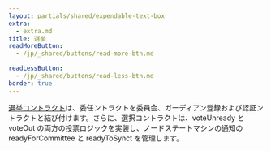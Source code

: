 ```yaml
---
layout: partials/shared/expendable-text-box
extra:
  - extra.md
title: 選挙
readMoreButton:
  - /jp/_shared/buttons/read-more-btn.md

readLessButton:
  - /jp/_shared/buttons/read-less-btn.md
border: true
---
```


[選挙コントラクト](https://etherscan.io/0x02Ca9F2c5dD0635516241efD480091870277865b)は、委任ントラクトを委員会、ガーディアン登録および認証ントラクトと結び付けます。さらに、選択コントラクトは、voteUnready と voteOut の両方の投票ロジックを実装し、ノードステートマシンの通知の readyForCommittee と readyToSynct を管理します。
